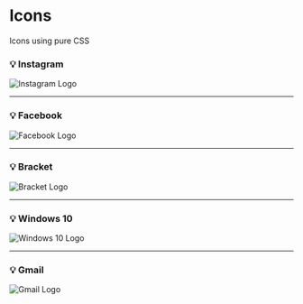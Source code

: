 # Icons
Icons using pure CSS

### 💡 Instagram 
![Instagram Logo](https://user-images.githubusercontent.com/40699892/92588758-201e1200-f2b7-11ea-9f77-552515eb5564.png)

<hr>

### 💡 Facebook
![Facebook Logo](https://user-images.githubusercontent.com/40699892/92588684-ffee5300-f2b6-11ea-8518-fd350f725442.png)

<hr>

### 💡 Bracket
![Bracket Logo](https://user-images.githubusercontent.com/40699892/92712984-08f32900-f378-11ea-9977-123ebcee4d81.png)

<hr>

### 💡 Windows 10
![Windows 10 Logo](https://user-images.githubusercontent.com/40699892/92942116-d415cd80-f46e-11ea-8706-b5d3c154fd0c.png)

<hr>

### 💡 Gmail 
![Gmail Logo](https://user-images.githubusercontent.com/40699892/93236729-cb8a0380-f79c-11ea-8069-fc441880a39c.png)
